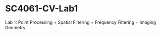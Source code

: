 # SC4061-CV-Lab1
Lab 1: Point Processing + Spatial Filtering + Frequency Filtering + Imaging Geometry
